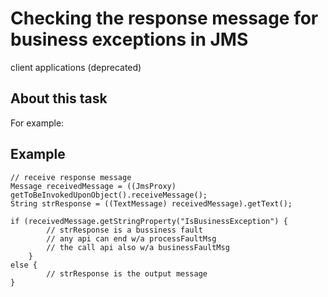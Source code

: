 <!-- image -->

# Checking the response message for business exceptions in JMS
client applications (deprecated)

## About this task

For example:

## Example

```
// receive response message
Message receivedMessage = ((JmsProxy) getToBeInvokedUponObject().receiveMessage();
String strResponse = ((TextMessage) receivedMessage).getText();
	
if (receivedMessage.getStringProperty("IsBusinessException") {
		// strResponse is a bussiness fault 
		// any api can end w/a processFaultMsg 
		// the call api also w/a businessFaultMsg
	}
else {
		// strResponse is the output message 
}
```